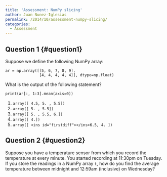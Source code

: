 ```yaml
---
title: 'Assessment: NumPy slicing'
author: Juan Nunez-Iglesias
permalink: /2014/10/assessment-numpy-slicing/
categories:
  - Assessment
---
```

## Question 1 {#question1}

Suppose we define the following NumPy array:

    ar = np.array([[5, 6, 7, 8, 9],
                   [4, 4, 4, 4, 4]], dtype=np.float)

What is the output of the following statement?

    print(ar[:, 1:3].mean(axis=0))

1.  `array([ 4.5, 5. , 5.5])`
2.  `array([ 5. , 5.5])`
3.  `array([ 5. , 5.5, 6.])`
4.  `array([ 4.])`
5.  `array([ <ins id="firstdiff"></ins>6.5, 4. ])`

## Question 2 {#question2}

Suppose you have a temperature sensor from which you record the temperature at every minute. You started recording at 11:30pm on Tuesday. If you store the readings in a NumPy array `t`, how do you find the average temperature between midnight and 12:59am (inclusive) on Wednesday?
